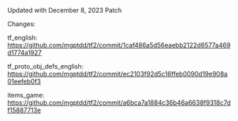 Updated with December 8, 2023 Patch

Changes:

tf_english: https://github.com/mgptdd/tf2/commit/1caf486a5d56eaebb2122d6577a469d1774a1927

tf_proto_obj_defs_english: https://github.com/mgptdd/tf2/commit/ec2103f92d5c16ffeb0090d19e908a01eefeb0f3

items_game: https://github.com/mgptdd/tf2/commit/a6bca7a1884c36b46a6638f9318c7df15887713e
